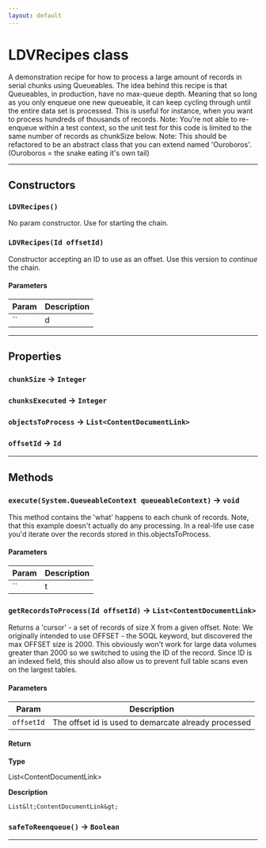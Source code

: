 ```yaml
---
layout: default
---
```

# LDVRecipes class

A demonstration recipe for how to process a large amount of records in serial chunks using Queueables. The idea behind this recipe is that Queueables, in production, have no max-queue depth. Meaning that so long as you only enqueue one new queueable, it can keep cycling through until the entire data set is processed. This is useful for instance, when you want to process hundreds of thousands of records. Note: You&apos;re not able to re-enqueue within a test context, so the unit test for this code is limited to the same number of records as chunkSize below. Note: This should be refactored to be an abstract class that you can extend named &apos;Ouroboros&apos;. (Ouroboros = the snake eating it&apos;s own tail)

---
## Constructors
### `LDVRecipes()`

No param constructor. Use for starting the chain.
### `LDVRecipes(Id offsetId)`

Constructor accepting an ID to use as an offset. Use this version to *continue* the chain.
#### Parameters
|Param|Description|
|-----|-----------|
|`` | d |

---
## Properties

### `chunkSize` → `Integer`

### `chunksExecuted` → `Integer`

### `objectsToProcess` → `List<ContentDocumentLink>`

### `offsetId` → `Id`

---
## Methods
### `execute(System.QueueableContext queueableContext)` → `void`

This method contains the &apos;what&apos; happens to each chunk of records. Note, that this example doesn&apos;t actually do any processing. In a real-life use case you&apos;d iterate over the records stored in this.objectsToProcess.

#### Parameters
|Param|Description|
|-----|-----------|
|`` | t |

### `getRecordsToProcess(Id offsetId)` → `List<ContentDocumentLink>`

Returns a &apos;cursor&apos; - a set of records of size X from a given offset. Note: We originally intended to use OFFSET - the SOQL keyword, but discovered the max OFFSET size is 2000. This obviously won&apos;t work for large data volumes greater than 2000 so we switched to using the ID of the record. Since ID is an indexed field, this should also allow us to prevent full table scans even on the largest tables.

#### Parameters
|Param|Description|
|-----|-----------|
|`offsetId` |  The offset id is used to demarcate already processed |

#### Return

**Type**

List&lt;ContentDocumentLink&gt;

**Description**

`List&lt;ContentDocumentLink&gt;`

### `safeToReenqueue()` → `Boolean`
---
